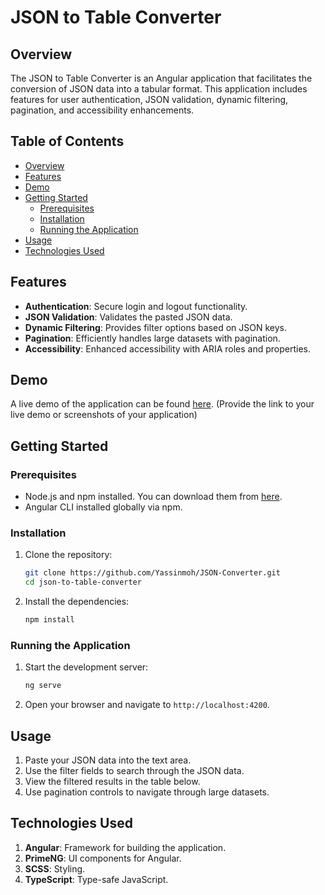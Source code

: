 # JSON to Table Converter

## Overview

The JSON to Table Converter is an Angular application that facilitates the conversion of JSON data into a tabular format. This application includes features for user authentication, JSON validation, dynamic filtering, pagination, and accessibility enhancements.

## Table of Contents

- [Overview](#overview)
- [Features](#features)
- [Demo](#demo)
- [Getting Started](#getting-started)
  - [Prerequisites](#prerequisites)
  - [Installation](#installation)
  - [Running the Application](#running-the-application)
- [Usage](#usage)
- [Technologies Used](#technologies-used)


## Features

- **Authentication**: Secure login and logout functionality.
- **JSON Validation**: Validates the pasted JSON data.
- **Dynamic Filtering**: Provides filter options based on JSON keys.
- **Pagination**: Efficiently handles large datasets with pagination.
- **Accessibility**: Enhanced accessibility with ARIA roles and properties.

## Demo

A live demo of the application can be found [here](#). (Provide the link to your live demo or screenshots of your application)

## Getting Started

### Prerequisites

- Node.js and npm installed. You can download them from [here](https://nodejs.org/).
- Angular CLI installed globally via npm.

### Installation

1. Clone the repository:

    ```bash
    git clone https://github.com/Yassinmoh/JSON-Converter.git
    cd json-to-table-converter
    ```

2. Install the dependencies:

    ```bash
    npm install
    ```

### Running the Application

1. Start the development server:

    ```bash
    ng serve
    ```

2. Open your browser and navigate to `http://localhost:4200`.

## Usage

1. Paste your JSON data into the text area.
2. Use the filter fields to search through the JSON data.
3. View the filtered results in the table below.
4. Use pagination controls to navigate through large datasets.

## Technologies Used
1. **Angular**: Framework for building the application.
2. **PrimeNG**: UI components for Angular.
3. **SCSS**: Styling.
4. **TypeScript**: Type-safe JavaScript.


